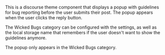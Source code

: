 This is a discourse theme component that displays a popup with guidelines for bug reporting before the user submits their post. The popup appears when the user clicks the reply button.

The Wicked Bugs category can be configured with the settings, as well as the local storage name that remembers if the user doesn't want to show the guidelines anymore.

The popup only appears in the Wicked Bugs category.